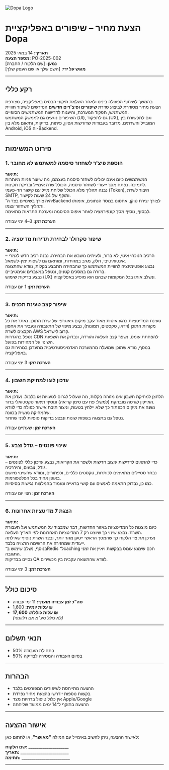 ![Dopa Logo](https://dummyimage.com/200x60/cccccc/000000&text=LOGO+HERE)

# הצעת מחיר – שיפורים באפליקציית Dopa

**תאריך:** 14 במאי 2025  
**מספר הצעה:** PO-2025-002  
**נמען:** [שם הלקוח / החברה]  
**מוגש על ידי:** [השם שלך או שם העסק שלך]  

---

## רקע כללי

בהמשך לשיתוף הפעולה בינינו ולאחר השלמת תיקוני הבסיס באפליקציה, מצורפת הצעת מחיר מסודרת לביצוע סדרת **שיפורים ופיצ'רים חדשים** הנדרשים לשיפור חוויית המשתמש, תפקוד המערכת, והיענות לדרישות המשתמשים הסופיים.  
השיפורים נוגעים גם לממשק המשתמש (UI), גם לתפקוד (UX), וגם לתקשורת בין המובייל והשרתים. מדובר בעבודות שדורשות אפיון, פיתוח, בדיקות, ותיאום מלא בין Android, iOS וה-Backend.

---

## פירוט המשימות

### 1. הוספת פיצ'ר לשחזור סיסמה למשתמש לא מחובר  
**תיאור:**  
המשתמשים כיום אינם יכולים לשחזר סיסמה בעצמם, מה שיוצר פניות מיותרות לתמיכה. נפתח מסך ייעודי לשחזור סיסמה, הכולל שדה אימייל ובדיקת תקינות.  
נבנה תהליך מלא הכולל שליחת מייל עם קישור חד-פעמי (Token), חיבור לשרת SMTP, ותוקף של 24 שעות לקישור.  
יהיה צורך בשינויים בצד ה־Backend לצורך יצירת טוקן, אחסונו במסד הנתונים, אימותו ותהליך השחזור עצמו.  
לבסוף, נוסיף מסך קונפירמציה לאחר איפוס הסיסמה ומערכת התראות מתאימה.

**הערכת זמן:** 3–4 ימי עבודה

---

### 2. שיפור סקרולר לבחירת תדירות מדיטציה  
**תיאור:**  
הרכיב הנוכחי איטי, לא ברור, ולעיתים משבש את הבחירה. נבנה רכיב חדש לגמרי – אינטואיטיבי, חלק, מגיב במהירות, ומותאם גם לשפות ימין-לשמאל.  
נבצע אופטימיזציה לחוויית המשתמש כך שהבחירה תתבצע בקלות, נוודא שהתצוגה ברורה גם במסכים קטנים, ונטפל במעברים אנימטיביים.  
נבצע בדיקות שימוש (UX) ונשלב אותו בכל המקומות שבהם הוא מופיע באפליקציה.

**הערכת זמן:** 1 יום עבודה

---

### 3. שיפור קצב טעינת תכנים  
**תיאור:**  
טעינת המדיטציות כרגע איטית מאוד עקב מיקום גיאוגרפי של שרת התוכן. נאתר את כל מקורות התוכן (וידאו, טקסטים, תמונות), נבצע מיפוי של התעבורה ונעביר את אחסון הקבצים לשרת AWS קרוב לישראל.  
נטפל בהגדרות CDN להפחתת עומס, נשפר קצב העלאה והורדה, ונבדוק את השפעת השינוי על המהירות בפועל.  
בנוסף, נוודא שתוכן שמועלה מהמערכת האדמיניסטרטיבית מתעדכן במהירות גם באפליקציה.

**הערכת זמן:** 3 ימי עבודה

---

### 4. עדכון לוגו למחיקת חשבון  
**תיאור:**  
הלחצן למחיקת חשבון אינו מזוהה בקלות, מה שעלול לגרום לטעויות או בלבול. נעדכן את האייקון לגרסה מובהקת (למשל: פח עם סימן קריאה) ונוסיף תיאור טקסטואלי ברור.  
נשנה את מיקום הכפתור כך שלא יילחץ בטעות, וניצור תיבת אישור כפולה כדי לוודא שהמחיקה נעשית בכוונה.  
נטפל גם בתצוגה בשפות שונות ונבצע בדיקות סופיות לפני שחרור.

**הערכת זמן:** שעתיים עבודה

---

### 5. שינוי פונטים – גודל וצבע  
**תיאור:**  
כדי להתאים לדרישות עיצוב חדשות ולשפר את הקריאות, נבצע עדכון כללי לפונטים – גודל, צבעים, והיררכיה.  
נבחר סטיילים מתאימים לכותרות, טקסטים כלליים, וכפתורים, ונוודא שהשינוי מיושם באופן אחיד בכל הפלטפורמות.  
כמו כן, נבדוק התאמה לאנשים עם קושי בראייה ונעמוד בהמלצות נגישות בסיסיות.

**הערכת זמן:** חצי יום עבודה

---

### 6. הצגת 7 מדיטציות אחרונות  
**תיאור:**  
כיום מוצגות כל המדיטציות באזור החדשות, דבר שמכביד על המשתמש ועל תעבורת השרת. נבצע שינוי כך שיוצגו רק 7 המדיטציות האחרונות לפי תאריך העלאה.  
נעדכן את צד הלקוח כך שהמסך הראשי ייטען מהר יותר, ובצד השרת נוסיף שאילתה ייעודית שמחזירה את הרשימה הרצויה בלבד.  
בנוסף, נשלב שימוש ב־Redis ל־caching חכם שימנע עומס בבקשות ויאיץ את זמני התגובה.  
נסיים בבדיקות QA לוודא שהתוצאה עקבית בין מכשירים.

**הערכת זמן:** 3 ימי עבודה

---

## סיכום כולל

- **סה"כ זמן עבודה מוערך:** 11 ימי עבודה  
- **עלות יומית:** 1,600 ₪  
- **עלות כוללת:** **17,600 ₪**  
*(לא כולל מע"מ אם רלוונטי)*

---

## תנאי תשלום

- 50% בתחילת העבודה  
- 50% בסיום העבודה והמסירה לבדיקה

---

## הבהרות

- ההצעה מתייחסת לשיפורים המפורטים בלבד  
- בקשות נוספות יידרשו בהצעת מחיר נפרדת  
- אין כלול טיפול בדחיות מצד Apple/Google  
- ההצעה בתוקף ל־14 ימים ממועד שליחתה

---

## אישור ההצעה

לאישור ההצעה, ניתן להשיב באימייל עם המילה **"מאושר"**, או לחתום כאן:

**שם הלקוח:** ____________________  
**תאריך:** ________________________  
**חתימה:** ________________________

---
